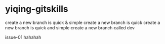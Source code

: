 # yiqing-gitskills
create a new branch is quick & simple
create a new branch is quick
create a new branch is quick and simple
create a new branch called dev

issue-01
hahahah

